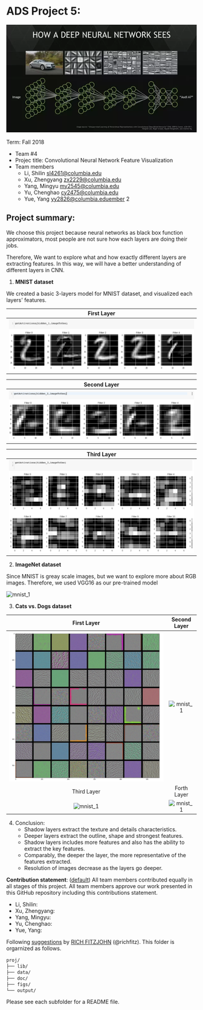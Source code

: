 # ADS Project 5: 

![img](figs/cnn_filters.png)

Term: Fall 2018

+ Team #4
+ Projec title: Convolutional Neural Network Feature Visualization
+ Team members
	+ Li, Shilin sl4261@columbia.edu
	+ Xu, Zhengyang zx2229@columbia.edu
	+ Yang, Mingyu my2545@columbia.edu
	+ Yu, Chenghao cy2475@columbia.edu
	+ Yue, Yang yy2826@columbia.eduember 2
	
## Project summary:

We choose this project because neural networks as black box function approximators, most people are not sure how each layers are doing their jobs. 

Therefore, We want to explore what and how exactly different layers are extracting features. In this way, we will have a better understanding of different layers in CNN.

1. **MNIST dataset**

We created a basic 3-layers model for MNIST dataset, and visualized each layers' features.

First Layer |
:-------------------------:|
![mnist_2](figs/layer1.png)|

Second Layer|
:-------------------------:|
![mnist_3](figs/layer2.png)|

Third Layer|
:-------------------------:|
![mnist_4](figs/layer3.png)|


2. **ImageNet dataset**

Since MNIST is greay scale images, but we want to explore more about RGB images. Therefore, we used VGG16 as our pre-trained model

![mnist_1](figs/)

3. **Cats vs. Dogs dataset**

First Layer             |  Second Layer
:-------------------------:|:-------------------------:
![mnist_1](figs/cat_layer1.png)  |  ![mnist_1](figs/cat_layer2.png)
Third Layer             |  Forth Layer
![mnist_1](figs/cat_layer3.png)  | ![mnist_1](figs/cat_layer4.png)

4. Conclusion:
	+ Shadow layers extract the texture and details characteristics.
	+ Deeper layers extract the outline, shape and strongest features.
	+ Shadow layers includes more features and also has the ability to extract the key features.
	+ Comparably, the deeper the layer, the more representative of the features extracted.
	+ Resolution of images decrease as the layers go deeper.


**Contribution statement**: ([default](doc/a_note_on_contributions.md)) All team members contributed equally in all stages of this project. All team members approve our work presented in this GitHub repository including this contributions statement. 

* Li, Shilin:
* Xu, Zhengyang:
* Yang, Mingyu:
* Yu, Chenghao:
* Yue, Yang: 

Following [suggestions](http://nicercode.github.io/blog/2013-04-05-projects/) by [RICH FITZJOHN](http://nicercode.github.io/about/#Team) (@richfitz). This folder is orgarnized as follows.

```
proj/
├── lib/
├── data/
├── doc/
├── figs/
└── output/
```

Please see each subfolder for a README file.

